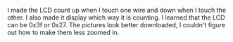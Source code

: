 I made the LCD count up when I touch one wire and down when I touch the other. I also made it display which way it is counting.
I learned that the LCD can be 0x3f or 0x27.
The pictures look better downloaded, I couldn't figure out how to make them less zoomed in.
